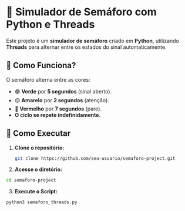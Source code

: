 # 🚦 Simulador de Semáforo com Python e Threads  

Este projeto é um **simulador de semáforo** criado em **Python**, utilizando **Threads** para alternar entre os estados do sinal automaticamente.  

## 🔹 Como Funciona?  
O semáforo alterna entre as cores:  
- 🟢 **Verde** por **5 segundos** (sinal aberto).  
- 🟡 **Amarelo** por **2 segundos** (atenção).  
- 🔴 **Vermelho** por **7 segundos** (pare).  
- **O ciclo se repete indefinidamente.**  

## 🔧 Como Executar  
1. **Clone o repositório:**  
   ```sh
   git clone https://github.com/seu-usuario/semaforo-project.git

2. **Acesse o diretório:**
```sh
cd semaforo-project
```
3. **Execute o Script:**
```sh
python3 semaforo_threads.py
```
